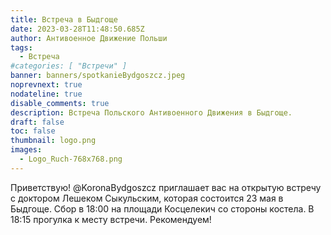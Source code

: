 ```yaml
---
title: Встреча в Быдгоще
date: 2023-03-28T11:48:50.685Z
author: Антивоенное Движение Польши
tags:
  - Встреча
#categories: [ "Встречи" ]
banner: banners/spotkanieBydgoszcz.jpeg
noprevnext: true
nodateline: true
disable_comments: true
description: Встреча Польского Антивоенного Движения в Быдгоще.
draft: false
toc: false
thumbnail: logo.png
images:
  - Logo_Ruch-768x768.png
---
```


Приветствую! @KoronaBydgoszcz приглашает вас на открытую встречу с доктором Лешеком Сыкульским, которая состоится 23 мая в Быдгоще. Сбор в 18:00 на площади Косцелекич со стороны костела. В 18:15 прогулка к месту встречи. Рекомендуем!
